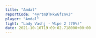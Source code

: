 ```yaml
---
title: "Amdal"
reportCode: "4yrtmDTNkwGfznvJ"
player: "Amdal"
fight: "Lady Vashj - Wipe 2 (70%)"
date: 2021-10-10T19:09:02.718000+00:00
---
```

